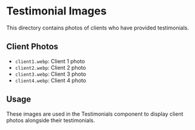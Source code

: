# Testimonial Images

This directory contains photos of clients who have provided testimonials.

## Client Photos

- `client1.webp`: Client 1 photo
- `client2.webp`: Client 2 photo
- `client3.webp`: Client 3 photo
- `client4.webp`: Client 4 photo

## Usage

These images are used in the Testimonials component to display client photos alongside their testimonials.


